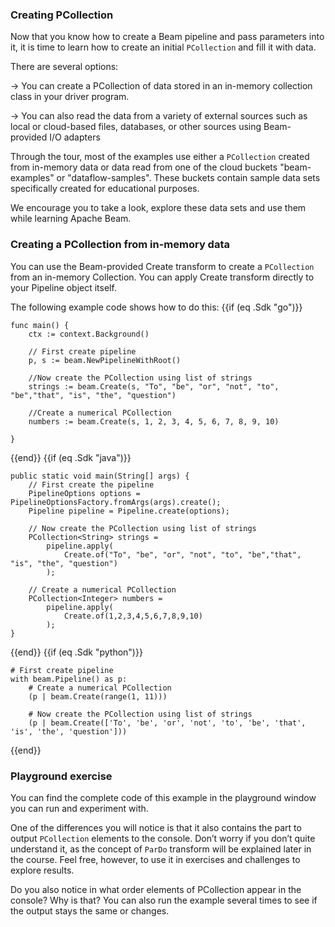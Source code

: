 <!--
Licensed under the Apache License, Version 2.0 (the "License");
you may not use this file except in compliance with the License.
You may obtain a copy of the License at

http://www.apache.org/licenses/LICENSE-2.0

Unless required by applicable law or agreed to in writing, software
distributed under the License is distributed on an "AS IS" BASIS,
WITHOUT WARRANTIES OR CONDITIONS OF ANY KIND, either express or implied.
See the License for the specific language governing permissions and
limitations under the License.
-->
### Creating PCollection

Now that you know how to create a Beam pipeline and pass parameters into it, it is time to learn how to create an initial `PCollection` and fill it with data.

There are several options:

→ You can create a PCollection of data stored in an in-memory collection class in your driver program.

→ You can also read the data from a variety of external sources such as local or cloud-based files, databases, or other sources using Beam-provided I/O adapters

Through the tour, most of the examples use either a `PCollection` created from in-memory data or data read from one of the cloud buckets "beam-examples" or "dataflow-samples". These buckets contain sample data sets specifically created for educational purposes.

We encourage you to take a look, explore these data sets and use them while learning Apache Beam.

### Creating a PCollection from in-memory data

You can use the Beam-provided Create transform to create a `PCollection` from an in-memory Collection. You can apply Create transform directly to your Pipeline object itself.

The following example code shows how to do this:
{{if (eq .Sdk "go")}}
```
func main() {
    ctx := context.Background()

    // First create pipeline
    p, s := beam.NewPipelineWithRoot()

    //Now create the PCollection using list of strings
    strings := beam.Create(s, "To", "be", "or", "not", "to", "be","that", "is", "the", "question")

    //Create a numerical PCollection
    numbers := beam.Create(s, 1, 2, 3, 4, 5, 6, 7, 8, 9, 10)

}
```
{{end}}
{{if (eq .Sdk "java")}}
```
public static void main(String[] args) {
    // First create the pipeline
    PipelineOptions options = PipelineOptionsFactory.fromArgs(args).create();
    Pipeline pipeline = Pipeline.create(options);

    // Now create the PCollection using list of strings
    PCollection<String> strings =
        pipeline.apply(
            Create.of("To", "be", "or", "not", "to", "be","that", "is", "the", "question")
        );

    // Create a numerical PCollection
    PCollection<Integer> numbers =
        pipeline.apply(
            Create.of(1,2,3,4,5,6,7,8,9,10)
        );
}
```
{{end}}
{{if (eq .Sdk "python")}}
```
# First create pipeline
with beam.Pipeline() as p:
    # Create a numerical PCollection
    (p | beam.Create(range(1, 11)))

    # Now create the PCollection using list of strings
    (p | beam.Create(['To', 'be', 'or', 'not', 'to', 'be', 'that', 'is', 'the', 'question']))
```
{{end}}

### Playground exercise

You can find the complete code of this example in the playground window you can run and experiment with.

One of the differences you will notice is that it also contains the part to output `PCollection` elements to the console. Don’t worry if you don’t quite understand it, as the concept of `ParDo` transform will be explained later in the course. Feel free, however, to use it in exercises and challenges to explore results.

Do you also notice in what order elements of PCollection appear in the console? Why is that? You can also run the example several times to see if the output stays the same or changes.